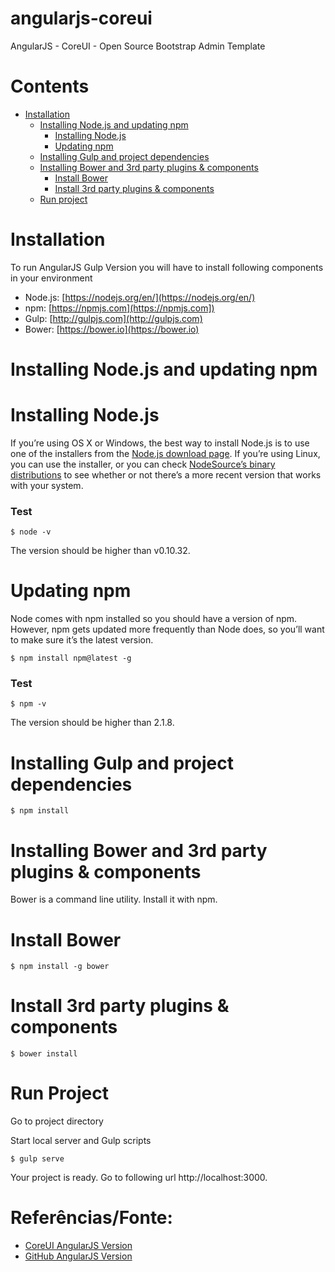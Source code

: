 # angularjs-coreui
AngularJS - CoreUI - Open Source Bootstrap Admin Template

# Contents

* [Installation](#installation)
    * [Installing Node.js and updating npm](#installing-node-and-updating-npm)
         * [Installing Node.js](#installing-node)
        * [Updating npm](#updating-npm)
    * [Installing Gulp and project dependencies](#installing-gulp-and-project-dependencies)
    * [Installing Bower and 3rd party plugins & components](#installing-bower-and-3rd-party-plugins-components)
        * [Install Bower](#install-bower)
        * [Install 3rd party plugins & components](#install-3rd-party-plugins-components)
    * [Run project](#run-project)
    
# <a name="installation"></a> Installation
To run AngularJS Gulp Version you will have to install following components in your environment
* Node.js: [https://nodejs.org/en/](https://nodejs.org/en/)
* npm: [https://npmjs.com](https://npmjs.com])
* Gulp: [http://gulpjs.com](http://gulpjs.com)
* Bower: [https://bower.io](https://bower.io)

# <a name="installing-node-and-updating-npm"></a> Installing Node.js and updating npm


# <a name="installing-node"></a> Installing Node.js

If you’re using OS X or Windows, the best way to install Node.js is to use one of the installers from the [Node.js download page](https://nodejs.org/en/download/). If you’re using Linux, you can use the installer, or you can check [NodeSource’s binary distributions](https://github.com/nodesource/distributions) to see whether or not there’s a more recent version that works with your system.

### Test

```
$ node -v
```

The version should be higher than v0.10.32.

# <a name="updating-npm"></a> Updating npm

Node comes with npm installed so you should have a version of npm. However, npm gets updated more frequently than Node does, so you’ll want to make sure it’s the latest version.

```
$ npm install npm@latest -g
```


### Test

```
$ npm -v
```

The version should be higher than 2.1.8.

# <a name="installing-gulp-and-project-dependencies"></a> Installing Gulp and project dependencies

```
$ npm install
```

# <a name="installing-bower-and-3rd-party-plugins-components"></a> Installing Bower and 3rd party plugins & components

Bower is a command line utility. Install it with npm.

# <a name="install-bower"></a> Install Bower

```
$ npm install -g bower
```

# <a name="install-3rd-party-plugins-components"></a> Install 3rd party plugins & components

```
$ bower install
```

# <a name="run-project"></a> Run Project

Go to project directory

Start local server and Gulp scripts

```
$ gulp serve
```

Your project is ready. Go to following url http://localhost:3000.


# Referências/Fonte:
* [CoreUI AngularJS Version](http://coreui.io/docs/getting-started/angularjs-version)
* [GitHub AngularJS Version](https://github.com/mrholek/CoreUI-Free-Bootstrap-Admin-Template)
